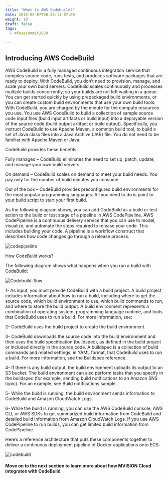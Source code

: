 ```yaml
---
title: "What is AWS Codebuild?"
date: 2018-08-07T08:30:11-07:00
weight: 10
draft: false
tags:
  - mfesesummit2020
  
---
```


## Introducing AWS CodeBuild

AWS CodeBuild is a fully managed continuous integration service that compiles source code, runs tests, and produces software packages that are ready to deploy. With CodeBuild, you don’t need to provision, manage, and scale your own build servers. CodeBuild scales continuously and processes multiple builds concurrently, so your builds are not left waiting in a queue. You can get started quickly by using prepackaged build environments, or you can create custom build environments that use your own build tools. With CodeBuild, you are charged by the minute for the compute resources you use.
You use AWS CodeBuild to build a collection of sample source code input files (build input artifacts or build input) into a deployable version of the source code (build output artifact or build output). Specifically, you instruct CodeBuild to use Apache Maven, a common build tool, to build a set of Java class files into a Java Archive (JAR) file. You do not need to be familiar with Apache Maven or Java.

CodeBuild provides these benefits:

Fully managed – CodeBuild eliminates the need to set up, patch, update, and manage your own build servers.

On demand – CodeBuild scales on demand to meet your build needs. You pay only for the number of build minutes you consume.

Out of the box – CodeBuild provides preconfigured build environments for the most popular programming languages. All you need to do is point to your build script to start your first build.

As the following diagram shows, you can add CodeBuild as a build or test action to the build or test stage of a pipeline in AWS CodePipeline. AWS CodePipeline is a continuous delivery service that you can use to model, visualize, and automate the steps required to release your code. This includes building your code. A pipeline is a workflow construct that describes how code changes go through a release process.

![codepipeline](/images/mfe/codepipeline.png?classes=border,shadow)

How CodeBuild works?

The following diagram shows what happens when you run a build with CodeBuild:

![Codebuild-flow](/images/mfe/Codebuild-flow.png?classes=border,shadow)

1- As input, you must provide CodeBuild with a build project. A build project includes information about how to run a build, including where to get the source code, which build environment to use, which build commands to run, and where to store the build output. A build environment represents a combination of operating system, programming language runtime, and tools that CodeBuild uses to run a build. For more information, see:



2- CodeBuild uses the build project to create the build environment.

3- CodeBuild downloads the source code into the build environment and then uses the build specification (buildspec), as defined in the build project or included directly in the source code. A buildspec is a collection of build commands and related settings, in YAML format, that CodeBuild uses to run a build. For more information, see the Buildspec reference.

4- If there is any build output, the build environment uploads its output to an S3 bucket. The build environment can also perform tasks that you specify in the buildspec (for example, sending build notifications to an Amazon SNS topic). For an example, see Build notifications sample.

5- While the build is running, the build environment sends information to CodeBuild and Amazon CloudWatch Logs.

6- While the build is running, you can use the AWS CodeBuild console, AWS CLI, or AWS SDKs to get summarized build information from CodeBuild and detailed build information from Amazon CloudWatch Logs. If you use AWS CodePipeline to run builds, you can get limited build information from CodePipeline.


Here’s a reference architecture that puts these components together to deliver a continuous deployment pipeline of Docker applications onto ECS:

![codebuild](/images/mfe/codebuild.png?classes=border,shadow)




#### Move on to the next section to learn more about how MVISION Cloud integrates with CodeBuild
